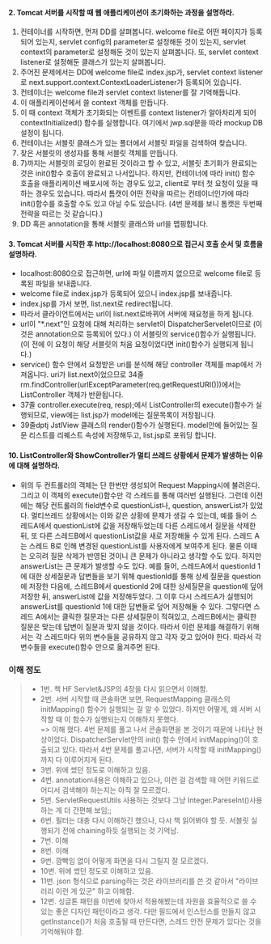 #### 2. Tomcat 서버를 시작할 때 웹 애플리케이션이 초기화하는 과정을 설명하라.
<ol>
<li>컨테이너를 시작하면, 먼저 DD를 살펴봅니다. welcome file로 어떤 페이지가 등록되어 있는지, servlet config의 parameter로 설정해둔 것이 있는지, servlet context의 parameter로 설정해둔 것이 있는지 살펴봅니다. 또, servlet context listener로 설정해둔 클래스가 있는지 살펴봅니다. </li>
<li>주어진 문제에서는 DD에 welcome file로 index.jsp가, servlet context listener로 next.support.context.ContextLoaderListener가 등록되어 있습니다. </li>
<li>컨테이너는 welcome file과 servlet context listener를 잘 기억해둡니다.</li>
<li>이 애플리케이션에서 쓸 context 객체를 만듭니다.</li>
<li>이 때 context 객체가 초기화되는 이벤트를 context listener가 알아차리게 되어 contextInitialized() 함수를 실행합니다. 여기에서 jwp.sql문을 따라 mockup DB 설정이 됩니다. </li>
<li> 컨테이너는 서블릿 클래스가 있는 폴더에서 서블릿 파일을 검색하여 찾습니다.</li>
<li> 찾은 서블릿의 생성자를 통해 서블릿 객체를 만듭니다.  </li>
<li> 7)까지는 서블릿의 로딩이 완료된 것이라고 할 수 있고, 서블릿 초기화가 완료되는 것은 init()함수 호출이 완료되고 나서입니다. 하지만, 컨테이너에 따라 init() 함수 호출을 애플리케이션 배포시에 하는 경우도 있고, client로 부터 첫 요청이 있을 때 하는 경우도 있습니다. 따라서 톰캣이 어떤 전략을 따르는 컨테이너인가에 따라 init()함수를 호출할 수도 있고 아닐 수도 있습니다. (4번 문제를 보니 톰캣은 두번째 전략을 따르는 것 같습니다.)</li>
<li> DD 혹은 annotation을 통해 서블릿 클래스와 url을 맵핑합니다.</li>
</ol>

#### 3. Tomcat 서버를 시작한 후 http://localhost:8080으로 접근시 호출 순서 및 흐름을 설명하라.
* localhost:8080으로 접근하면, url에 파일 이름까지 없으므로 welcome file로 등록된 파일을 보내줍니다. 
* welcome file로 index.jsp가 등록되어 있으니 index.jsp를 보내줍니다.
* index.jsp를 가서 보면, list.next로 redirect됩니다. 
* 따라서 클라이언트에서는 url이 list.next로바뀌어 서버에 재요청을 하게 됩니다.
* url이 "*.next"인 요청에 대해 처리하는 servlet이 DispatcherServelet이므로 (이것은  annotation으로 등록되어 있다.) 이 서블릿의  service()함수가 실행됩니다. (이 전에 이 요청이 해당 서블릿의 처음 요청이었다면 init()함수가 실행되게 됩니다.)
* service() 함수 안에서 요청받은  uri를 분석해 해당 controller 객체를 map에서 가져옵니다. uri가 list.next이었으므로 34줄 rm.findController(urlExceptParameter(req.getRequestURI()))에서는 ListController 객체가 반환됩니다.
* 37줄 controller.execute(req, resp);에서 ListController의 execute()함수가 실행되므로, view에는 list.jsp가 model에는 질문목록이 저장됩니다. 
* 39줄dptj JstlView 클래스의 render()함수가 실행된다. model안에 들어있는 질문 리스트를 리퀘스트 속성에 저장해두고, list.jsp로 포워딩 합니다.

#### 10. ListController와 ShowController가 멀티 쓰레드 상황에서 문제가 발생하는 이유에 대해 설명하라.
* 위의 두 컨트롤러의 객체는 단 한번만 생성되어 Request Mapping시에 불려온다. 그리고 이 객체의 execute()함수만 각 스레드를 통해 여러번 실행된다. 그런데 이전에는 해당 컨트롤러의 field변수로 questionList나, question, answerList가 있었다. 멀티쓰레드 상황에서는 이와 같은 상황에 문제가 생길 수 있는데, 예를 들어 스레드A에서 questionList에 값을 저장해두었는데 다른 스레드에서 질문을 삭제한 뒤, 또 다른 스레드B에서 questionList값을 새로 저장해둘 수 있게 된다. 스레드 A는 스레드 B로 인해 변경된 questionList를 사용자에게 보여주게 된다. 물론 이때는 오히려 질문 삭제가 반영된 것이니 큰 문제가 아니라고 생각할 수도 있다. 하지만 answerList는 큰 문제가 발생할 수도 있다. 예를 들어, 스레드A에서 questionId 1에 대한 상세질문과 답변들을 보기 위해 questionId를 통해 상세 질문을 question에 저장한 다음에, 스레드B에서 questionId 2에 대한 상세질문을 question에 덮어 저장한 뒤, answerList에 값을 저장해두었다. 그 이후 다시 스레드A가 실행되어 answerList를 questionId 1에 대한 답변들로 덮어 저장해둘 수 있다. 그렇다면 스레드 A에서는 클릭한 질문과는 다른 상세질문이 적혀있고, 스레드B에서는 클릭한 질문은 맞는데 답변이 질문과 맞지 않을 것이다. 따라서 이런 문제를 해결하기 위해서는 각 스레드마다 위의 변수들을 공유하지 않고 각자 갖고 있어야 한다. 따라서 각 변수들을 execute()함수 안으로 옮겨주면 된다.  


### 이해 정도
>* 1번. 책 HF Servlet&JSP의 4장을 다시 읽으면서 이해함.
>* 2번. 서버 시작할 때 콘솔화면 보면, RequestMapping 클래스의 initMapping() 함수가 실행되는 걸 알 수 있었다. 하지만 어떻게, 왜 서버 시작할 때 이 함수가 실행되는지 이해하지 못했다. <br>=> 이해 했다. 4번 문제를 풀고 나서 콘솔화면을 본 것이기 때문에 나타난 현상이었다. DispatcherServlet안의 init() 함수 안에서 initMapping()이 호출되고 있다. 따라서 4번 문제를 풀고나면, 서버가 시작할 때 initMapping()까지 다 이루어지게 된다. 
>* 3번. 위에 썼던 정도로 이해하고 있음.
>* 4번. annotation내용은 이해하고 있으나, 이런 걸 검색할 때 어떤 키워드로 어디서 검색해야 하는지는 아직 잘 모르겠다.
>* 5번. ServletRequestUtils 사용하는 것보다 그냥 Integer.PareseInt()사용하는 게 더 간편해 보임;;
>* 6번. 필터는 대충 다시 이해하긴 했으나, 다시 책 읽어봐야 할 듯. 서블릿 실행되기 전에 chaining하듯 실행되는 것 기억남.
>* 7번. 이해
>* 8번. 이해
>* 9번. 깜빡임 없이 어떻게 화면을 다시 그릴지 잘 모르겠다. 
>* 10번. 위에 썼던 정도로 이해하고 있음.
>* 11번. json 형식으로 parsing하는 것은 라이브러리를 쓴 것 같아서 "라이브러리 이런 게 있군" 하고 이해함.
>* 12번. 싱글톤 패턴을 이번에 찾아서 적용해봤는데 자원을 효율적으로 쓸 수 있는 좋은 디자인 패턴이라고 생각. 다만 필드에서 인스턴스를 만들지 않고 getInstance()가 처음 호출될 때 만든다면, 스레드 안전 문제가 있다는 것을 기억해둬야 함.
